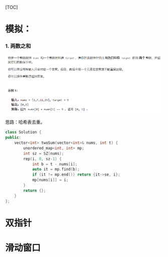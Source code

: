[TOC]

# 模拟：

### 1. 两数之和

![](./images/1.png)

思路：哈希表去重。

```c++
class Solution {
public:
    vector<int> twoSum(vector<int>& nums, int t) {
		unordered_map<int, int> mp;
		int sz = SZ(nums);
		rep(i, 0, sz-1) {
			int b = t - nums[i];
			auto it = mp.find(b);
			if (it != mp.end()) return {it->se, i};
			mp[nums[i]] = i;
		}
		return {};
    }
};
```

# 双指针



# 滑动窗口

